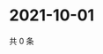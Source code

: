 # 2021-10-01

共 0 条

<!-- BEGIN WEIBO -->
<!-- 最后更新时间 Fri Oct 01 2021 01:17:49 GMT+0800 (China Standard Time) -->

<!-- END WEIBO -->
